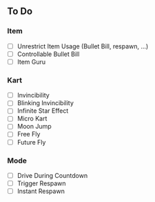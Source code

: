 ## To Do
### Item
- [ ] Unrestrict Item Usage (Bullet Bill, respawn, ...)
- [ ] Controllable Bullet Bill
- [ ] Item Guru

### Kart
- [ ] Invincibility
- [ ] Blinking Invincibility
- [ ] Infinite Star Effect
- [ ] Micro Kart
- [ ] Moon Jump
- [ ] Free Fly
- [ ] Future Fly

### Mode
- [ ] Drive During Countdown
- [ ] Trigger Respawn
- [ ] Instant Respawn